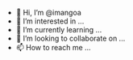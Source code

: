 - 👋 Hi, I’m @imangoa
- 👀 I’m interested in ...
- 🌱 I’m currently learning ...
- 💞️ I’m looking to collaborate on ...
- 📫 How to reach me ...

<!---
imangoa/imangoa is a ✨ special ✨ repository because its `README.md` (this file) appears on your GitHub profile.
You can click the Preview link to take a look at your changes.
--->
